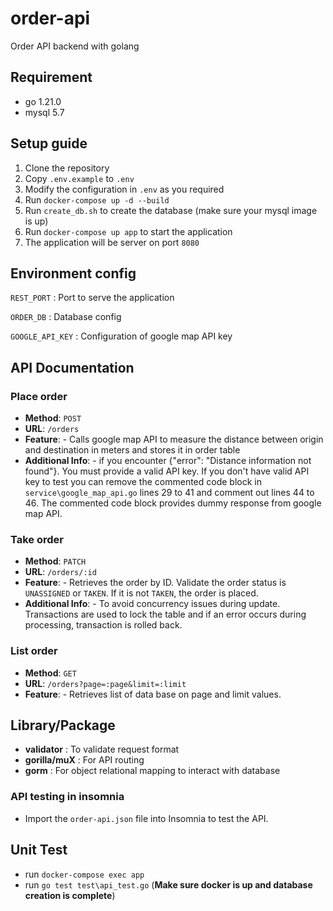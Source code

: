 # order-api

Order API backend with golang

## Requirement

- go 1.21.0
- mysql 5.7

## Setup guide

1. Clone the repository
2. Copy `.env.example` to `.env`
3. Modify the configuration in `.env` as you required
4. Run `docker-compose up -d --build`
5. Run `create_db.sh` to create the database (make sure your mysql image is up)
6. Run `docker-compose up app` to start the application
7. The application will be server on port `8080`

## Environment config

`REST_PORT` : Port to serve the application

`ORDER_DB` : Database config

`GOOGLE_API_KEY` : Configuration of google map API key

## API Documentation

### Place order

- **Method**: `POST`
- **URL**: `/orders`
- **Feature**: - Calls google map API to measure the distance between origin and destination in meters and stores it in order table
- **Additional Info**: - if you encounter {"error": "Distance information not found"}. You must provide a valid API key. If you don't have valid API key to test you can remove the commented code block in `service\google_map_api.go` lines 29 to 41 and comment out lines 44 to 46. The commented code block provides dummy response from google map API.

### Take order

- **Method**: `PATCH`
- **URL**: `/orders/:id`
- **Feature**: - Retrieves the order by ID. Validate the order status is `UNASSIGNED` or `TAKEN`. If it is not `TAKEN`, the order is placed.
- **Additional Info**: - To avoid concurrency issues during update. Transactions are used to lock the table and if an error occurs during processing, transaction is rolled back.

### List order

- **Method**: `GET`
- **URL**: `/orders?page=:page&limit=:limit`
- **Feature**: - Retrieves list of data base on page and limit values.

## Library/Package

- **validator** : To validate request format
- **gorilla/muX** : For API routing
- **gorm** : For object relational mapping to interact with database

### API testing in insomnia

- Import the `order-api.json` file into Insomnia to test the API.

## Unit Test

- run `docker-compose exec app`
- run `go test test\api_test.go` (**Make sure docker is up and database creation is complete**)

